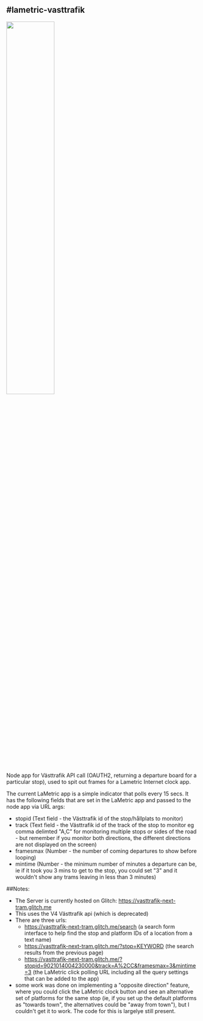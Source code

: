 #lametric-vasttrafik
--------------------

[<img src="https://github.com/pixelthing/lametric-vasttrafik/assets/1090350/bb39b906-03be-49f2-9469-61ce2bddbb7a" width="50%">](https://youtu.be/RyqnHhDtqmM "Video of the LaMetric app consuming the feed in this project")

Node app for Västtrafik API call (OAUTH2, returning a departure board for a particular stop), used to spit out frames for a Lametric Internet clock app.

The current LaMetric app is a simple indicator that polls every 15 secs. It has the following fields that are set in the LaMetric app and passed to the node app via URL args:

- stopid (Text field - the Västtrafik id of the stop/hållplats to monitor)
- track (Text field - the Västtrafik id of the track of the stop to monitor eg comma delimted "A,C" for monitoring multiple stops or sides of the road - but remember if you monitor both directions, the different directions are not displayed on the screen)
- framesmax (Number - the number of coming departures to show before looping)
- mintime (Number - the minimum number of minutes a departure can be, ie if it took you 3 mins to get to the stop, you could set "3" and it wouldn't show any trams leaving in less than 3 minutes)

##Notes:

- The Server is currently hosted on Glitch: https://vasttrafik-next-tram.glitch.me
- This uses the V4 Västtrafik api (which is deprecated)
- There are three urls:
    - https://vasttrafik-next-tram.glitch.me/search (a search form interface to help find the stop and platform IDs of a location from a text name)
    - https://vasttrafik-next-tram.glitch.me/?stop=KEYWORD (the search results from the previous page)
    - https://vasttrafik-next-tram.glitch.me/?stopid=9021014004230000&track=A%2CC&framesmax=3&mintime=3 (the LaMetric click polling URL including all the query settings that can be added to the app)
- some work was done on implementing a "opposite direction" feature, where you could click the LaMetric clock button and see an alternative set of platforms for the same stop (ie, if you set up the default platforms as "towards town", the alternatives could be "away from town"), but I couldn't get it to work. The code for this is largelye still present.
